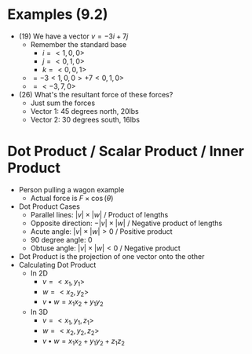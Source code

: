 # Examples (9.2)
* (19) We have a vector $v = -3i + 7j$
  * Remember the standard base
    * $i = <1, 0, 0>$
    * $j = <0, 1, 0>$
    * $k = <0, 0, 1>$
  * $= -3<1, 0, 0> + 7<0, 1, 0>$
  * $= <-3, 7, 0>$
* (26) What's the resultant force of these forces?
  * Just sum the forces
  * Vector 1: 45 degrees north, 20lbs
  * Vector 2: 30 degrees south, 16lbs

# Dot Product / Scalar Product / Inner Product
* Person pulling a wagon example
  * Actual force is $F\times\cos(\theta)$
* Dot Product Cases
  * Parallel lines: $|v| \times |w|$ / Product of lengths
  * Opposite direction: $-|v| \times |w|$ / Negative product of lengths
  * Acute angle: $|v| \times |w| > 0$ / Positive product
  * 90 degree angle: 0
  * Obtuse angle: $|v| \times |w| < 0$ / Negative product
* Dot Product is the projection of one vector onto the other
* Calculating Dot Product
  * In 2D
    * $v = <x_1, y_1>$
    * $w = <x_2, y_2>$
    * $v \bullet w = x_1x_2 + y_1y_2$
  * In 3D
    * $v = <x_1, y_1, z_1>$
    * $w = <x_2, y_2, z_2>$
    * $v \bullet w = x_1x_2 + y_1y_2 + z_1z_2$
